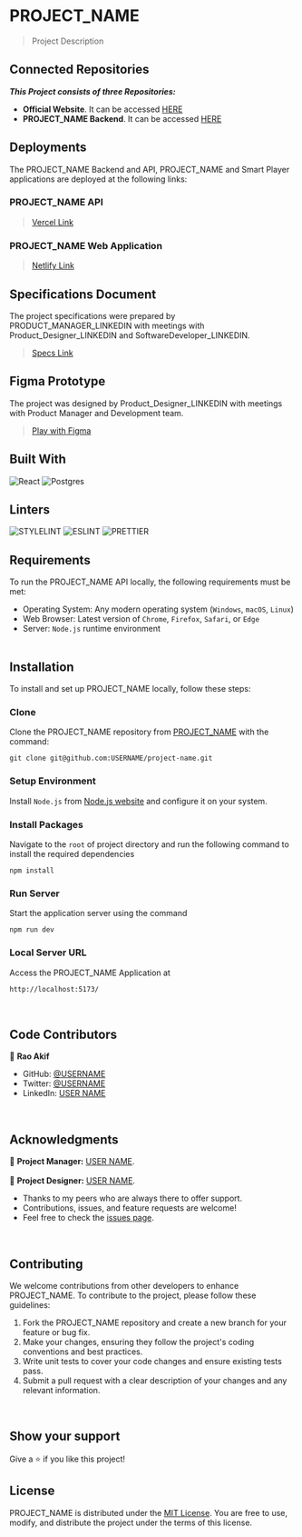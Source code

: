 # PROJECT_NAME
> Project Description

## Connected Repositories
_**This Project consists of three Repositories:**_ <br>
- **Official Website**. It can be accessed [HERE](https://bloodconnection.github.io) <br>
- **PROJECT_NAME Backend**. It can be accessed [HERE](https://github.com/USERNAME/project-name-api) <br>

## Deployments
The PROJECT_NAME Backend and API, PROJECT_NAME and Smart Player applications are deployed at the following links:
### PROJECT_NAME API
> [Vercel Link](https://project-name-api.vercel.app/api/)

### PROJECT_NAME Web Application
> [Netlify Link](https://project-name.netlify.app/)



## Specifications Document
The project specifications were prepared by PRODUCT_MANAGER_LINKEDIN with meetings with Product_Designer_LINKEDIN and SoftwareDeveloper_LINKEDIN.
> [Specs Link](https://LINK_GOES_HERE)


## Figma Prototype
The project was designed by Product_Designer_LINKEDIN with meetings with Product Manager and Development team.
> [Play with Figma](https://www.figma.com/proto/LINK)



## Built With
![React](https://img.shields.io/badge/-ReactJs-61DAFB?logo=react&logoColor=white&style=for-the-badge)
![Postgres](https://img.shields.io/badge/postgres-%23316192.svg?style=for-the-badge&logo=postgresql&logoColor=white)

## Linters
![STYLELINT](https://img.shields.io/badge/stylelint-000?style=for-the-badge&logo=stylelint&logoColor=white)
![ESLINT](https://img.shields.io/badge/eslint-3A33D1?style=for-the-badge&logo=eslint&logoColor=white)
![PRETTIER](https://img.shields.io/badge/prettier-1A2C34?style=for-the-badge&logo=prettier&logoColor=F7BA3E)


## Requirements

To run the PROJECT_NAME API locally, the following requirements must be met:

- Operating System: Any modern operating system (`Windows`, `macOS`, `Linux`)
- Web Browser: Latest version of `Chrome`, `Firefox`, `Safari`, or `Edge`
- Server: `Node.js` runtime environment <br><br>

## Installation

To install and set up PROJECT_NAME locally, follow these steps:

### Clone
Clone the PROJECT_NAME repository from [PROJECT_NAME](https://github.com/USERNAME/project-name) with the command:
```
git clone git@github.com:USERNAME/project-name.git
```
### Setup Environment
Install `Node.js` from [Node.js website](https://nodejs.org/en/download) and configure it on your system.

### Install Packages
Navigate to the `root` of project directory and run the following command to install the required dependencies
```
npm install
```

### Run Server
Start the application server using the command
```
npm run dev
```

### Local Server URL
Access the PROJECT_NAME Application at
```
http://localhost:5173/
```
<br>


## Code Contributors

👤 **Rao Akif**
- GitHub: [@USERNAME](https://github.com/USERNAME)
- Twitter: [@USERNAME](https://twitter.com/USERNAME)
- LinkedIn: [USER NAME](https://linkedin.com/in/USERNAME)
<br>

## Acknowledgments
👤 **Project Manager:**   [USER NAME](https://linkedin.com/in/USERNAME). <br><br>
👤 **Project Designer:**  [USER NAME](https://linkedin.com/in/USERNAME).
  - Thanks to my peers who are always there to offer support.
  - Contributions, issues, and feature requests are welcome!
  - Feel free to check the [issues page](../../issues/).
<br>
 
## Contributing

We welcome contributions from other developers to enhance PROJECT_NAME. To contribute to the project, please follow these guidelines:

1. Fork the PROJECT_NAME repository and create a new branch for your feature or bug fix.
2. Make your changes, ensuring they follow the project's coding conventions and best practices.
3. Write unit tests to cover your code changes and ensure existing tests pass.
4. Submit a pull request with a clear description of your changes and any relevant information.

<br>

## Show your support

Give a ⭐️ if you like this project!
<br>


## License

PROJECT_NAME is distributed under the [MIT License](./MIT.md). You are free to use, modify, and distribute the project under the terms of this license.
